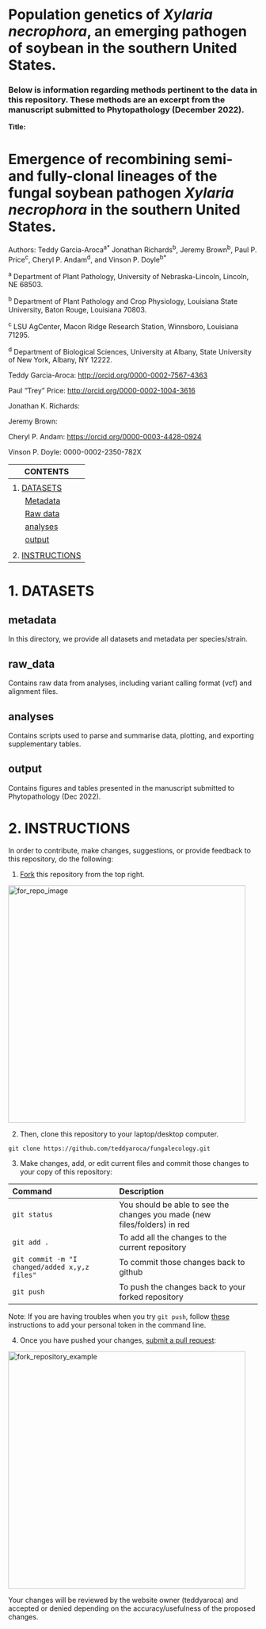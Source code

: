 # Population genetics of **_Xylaria necrophora_**, an emerging pathogen of soybean in the southern United States.

### Below is information regarding methods pertinent to the data in this repository. These methods are an excerpt from the manuscript submitted to Phytopathology (December 2022).

**Title:**

# Emergence of recombining semi- and fully-clonal lineages of the fungal soybean pathogen **_Xylaria necrophora_** in the southern United States.

Authors: Teddy Garcia-Aroca<sup>a\*</sup> Jonathan Richards<sup>b</sup>, Jeremy Brown<sup>b</sup>, Paul P. Price<sup>c</sup>, Cheryl P. Andam<sup>d</sup>, and Vinson P. Doyle<sup>b\*</sup>


<sup>a</sup> Department of Plant Pathology, University of Nebraska-Lincoln, Lincoln, NE 68503.

<sup>b</sup> Department of Plant Pathology and Crop Physiology, Louisiana State University, Baton Rouge, Louisiana 70803.

<sup>c</sup> LSU AgCenter, Macon Ridge Research Station, Winnsboro, Louisiana 71295.

<sup>d</sup> Department of Biological Sciences, University at Albany, State University of New York, Albany, NY 12222.


Teddy Garcia-Aroca: http://orcid.org/0000-0002-7567-4363

Paul “Trey” Price: http://orcid.org/0000-0002-1004-3616

Jonathan K. Richards: 

Jeremy Brown: 


Cheryl P. Andam: https://orcid.org/0000-0003-4428-0924

Vinson P. Doyle: 0000-0002-2350-782X



| **CONTENTS**                                         |
| -----------------------------------------------------|
|												|
| 1. [DATASETS](#datasets)                        |
| &nbsp;&nbsp;&nbsp;&nbsp;&nbsp;&nbsp;[Metadata](#metadata)                      |
| &nbsp;&nbsp;&nbsp;&nbsp;&nbsp;&nbsp;[Raw data](#raw_data)                      |
| &nbsp;&nbsp;&nbsp;&nbsp;&nbsp;&nbsp;[analyses](#analyses)                      |
| &nbsp;&nbsp;&nbsp;&nbsp;&nbsp;&nbsp;[output](#output)                      |
|																			|
| 2. [INSTRUCTIONS](#instructions)														|



# 1. DATASETS

## metadata

In this directory, we provide all datasets and metadata per species/strain.

## raw_data

Contains raw data from analyses, including variant calling format (vcf) and alignment files.


## analyses

Contains scripts used to parse and summarise data, plotting, and exporting supplementary tables. 

## output

Contains figures and tables presented in the manuscript submitted to Phytopathology (Dec 2022).


# 2. INSTRUCTIONS 

In order to contribute, make changes, suggestions, or provide feedback to this repository, do the following:

1. [Fork](https://docs.github.com/en/get-started/quickstart/fork-a-repo) this repository from the top right.

<img width="479" alt="for_repo_image" src="https://docs.github.com/assets/cb-23088/images/help/repository/fork_button.png">

2. Then, clone this repository to your laptop/desktop computer.

`
git clone https://github.com/teddyaroca/fungalecology.git
`

3. Make changes, add, or edit current files and commit those changes to your copy of this 
repository:

| Command | Description |
| :--- | :------------------------------------- |
| `git status` | You should be able to see the changes you made (new files/folders) in red |
| `git add .` | To add all the changes to the current repository |
| `git commit -m "I changed/added x,y,z files"` | To commit those changes back to github |
| `git push` | To push the changes back to your forked repository |

Note: If you are having troubles when you try `git push`, follow [these](https://docs.github.com/en/authentication/keeping-your-account-and-data-secure/creating-a-personal-access-token) instructions to add your personal token in the command line.

4. Once you have pushed your changes, [submit a pull request](https://docs.github.com/en/pull-requests/collaborating-with-pull-requests/proposing-changes-to-your-work-with-pull-requests/about-pull-requests):

<img width="479" alt="fork_repository_example" src="https://docs.github.com/assets/cb-26570/images/help/pull_requests/pull-request-start-review-button.png">

Your changes will be reviewed by the website owner (teddyaroca) and accepted or denied depending on the accuracy/usefulness of the proposed changes.




